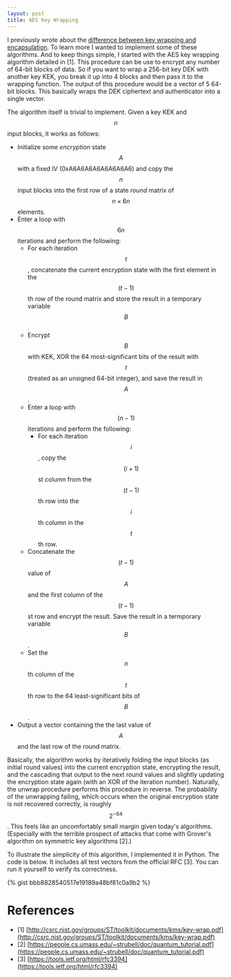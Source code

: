 ```yaml
---
layout: post
title: AES Key Wrapping
---
```


I previously wrote about the [difference between key wrapping and encapsulation](http://chris-wood.github.io/2016/06/10/Wrap-And-Encap.html). 
To learn more I wanted to implement some of these algorithms. And to keep things simple, 
I started with the AES key wrapping algorithm detailed in [1]. This procedure can be use
to encrypt any number of 64-bit blocks of data. So if you want to wrap a 256-bit key DEK
with another key KEK, you break it up into 4 blocks and then pass it to the wrapping function.
The output of this procedure would be a vector of 5 64-bit blocks. This basically wraps the 
DEK ciphertext and authenticator into a single vector. 

The algorithm itself is trivial to implement. Given a key KEK and $$n$$ input blocks, it works as follows:

- Initialize some *encryption* state $$A$$ with a fixed IV (0xA6A6A6A6A6A6A6A6) and copy the 
$$n$$ input blocks into the first row of a state *round* matrix of $$n \times 6n$$ elements.
- Enter a loop with $$6n$$ iterations and perform the following:
    - For each iteration $$t$$, concatenate the current encryption state with the first element
    in the $$(t-1)$$th row of the round matrix and store the result in a temporary variable $$B$$.
    - Encrypt $$B$$ with KEK, XOR the 64 most-significant bits of the result with $$t$$ 
    (treated as an unsigned 64-bit integer), and save the result in $$A$$.
    - Enter a loop with $$(n-1)$$ iterations and perform the following:
        - For each iteration $$i$$, copy the $$(i+1)$$st column from the $$(t-1)$$th row into the $$i$$th column in the $$t$$th row. 
    - Concatenate the $$(t-1)$$ value of $$A$$ and the first column of the $$(t-1)$$st row and encrypt the result. Save the
    result in a termporary variable $$B$$.
    - Set the $$n$$th column of the $$t$$th row to the 64 least-significant bits of $$B$$.
- Output a vector containing the the last value of $$A$$ and the last row of the round matrix. 
    
Basically, the algorithm works by iteratively folding the input blocks (as initial round values) into the current encryption 
state, encrypting the result, and the cascading that output to the next round values and slightly updating the 
encryption state again (with an XOR of the iteration number). Naturally, the unwrap procedure performs this procedure 
in reverse. The probability of the unwrapping failing, which occurs when the original encryption state is 
not recovered correctly, is roughly $$2^{-64}$$. This feels like an uncomfortably small margin given today's 
algorithms. (Especially with the terrible prospect of attacks that come with Grover's algorithm on symmetric key algorithms [2].)
 
To illustrate the simplicity of this algorithm, I implemented it in Python. The code is below. It includes all
test vectors from the official RFC [3]. You can run it yourself to verify its correctness. 

{% gist bbb8828540517e19189a48bf81c0a9b2 %}

# References
 
- [1] [http://csrc.nist.gov/groups/ST/toolkit/documents/kms/key-wrap.pdf](http://csrc.nist.gov/groups/ST/toolkit/documents/kms/key-wrap.pdf)
- [2] [https://people.cs.umass.edu/~strubell/doc/quantum_tutorial.pdf](https://people.cs.umass.edu/~strubell/doc/quantum_tutorial.pdf)
- [3] [https://tools.ietf.org/html/rfc3394](https://tools.ietf.org/html/rfc3394)
